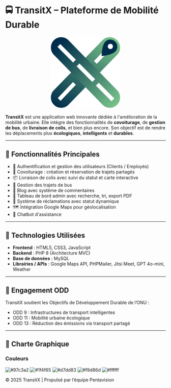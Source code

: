 # 🚍 TransitX – Plateforme de Mobilité Durable

<p align="center">
  <img src="./View/assets/images/logo.png" alt="TransitX Logo" width="220"/>
</p>

**TransitX** est une application web innovante dédiée à l'amélioration de la mobilité urbaine. Elle intègre des fonctionnalités de **covoiturage**, de **gestion de bus**, de **livraison de colis**, et bien plus encore. Son objectif est de rendre les déplacements plus **écologiques**, **intelligents** et **durables**.

---

## 📌 Fonctionnalités Principales

- 🔐 Authentification et gestion des utilisateurs (Clients / Employés)
- 🚗 Covoiturage : création et réservation de trajets partagés
- 📦 Livraison de colis avec suivi du statut et carte interactive
- 🚌 Gestion des trajets de bus
- 📝 Blog avec système de commentaires
- 🧾 Tableau de bord admin avec recherche, tri, export PDF
- 💬 Système de réclamations avec statut dynamique
- 🗺️ Intégration Google Maps pour géolocalisation
- 🤖 Chatbot d'assistance

---

## 🧪 Technologies Utilisées

- **Frontend** : HTML5, CSS3, JavaScript
- **Backend** : PHP 8 (Architecture MVC)
- **Base de données** : MySQL
- **Librairies / APIs** : Google Maps API, PHPMailer, Jitsi Meet, GPT 4o-mini, Weather

---

## 🎯 Engagement ODD

TransitX soutient les Objectifs de Développement Durable de l’ONU :

- ODD 9 : Infrastructures de transport intelligentes
- ODD 11 : Mobilité urbaine écologique
- ODD 13 : Réduction des émissions via transport partagé

---

## 🎨 Charte Graphique

### Couleurs

![#97c3a2](https://www.colorhexa.com/97c3a2.png) ![#1f4f65](https://www.colorhexa.com/1f4f65.png) ![#d7dd83](https://www.colorhexa.com/d7dd83.png) ![#f9d86d](https://www.colorhexa.com/f9d86d.png) ![#ffffff](https://www.colorhexa.com/ffffff.png)

© 2025 TransitX | Propulsé par l’équipe Pentavision
